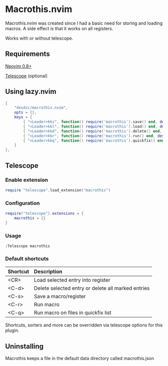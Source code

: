 # Macrothis.nvim

Macrothis.nvim was created since I had a basic need for storing and loading macros. A side effect is that it works on all registers.

Works with or without telescope.

## Requirements

[Neovim 0.8+](https://github.com/neovim/neovim)

[Telescope](https://github.com/nvim-telescope/telescope.nvim) (optional)


## Using lazy.nvim
```lua
{
    "desdic/macrothis.nvim",
    opts = {},
    keys = {
        { "<Leader>kks", function() require('macrothis').save() end, desc = "save register" },
        { "<Leader>kkl", function() require('macrothis').load() end, desc = "load register" }
        { "<Leader>kkd", function() require('macrothis').delete() end, desc = "delete register" }
        { "<Leader>kkr", function() require('macrothis').run() end, desc = "run macro" }
        { "<Leader>kkq", function() require('macrothis').quickfix() end, desc = "run macro on all files in quickfix" }
    }
},
```

## Telescope

### Enable extension

```lua
require "telescope".load_extension("macrothis")
```

### Configuration

```lua
require("telescope").extensions = {
    macrothis = {}
}
```

### Usage

```
:Telescope macrothis
```

### Default shortcuts

| Shortcut | Description |
| :--- | :--- |
| &lt;CR&gt; | Load selected entry into register |
| &lt;C-d&gt; | Delete selected entry or delete all marked entries |
| &lt;C-s&gt; | Save a macro/register |
| &lt;C-r&gt; | Run macro |
| &lt;C-q&gt; | Run macro on files in quickfix list |

Shortcuts, sorters and more can be overridden via telescope options for this plugin.

## Uninstalling

Macrothis keeps a file in the default data directory called macrothis.json
